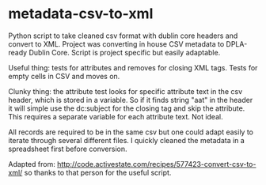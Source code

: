 # metadata-csv-to-xml
Python script to take cleaned csv format with dublin core headers and convert to XML. Project was converting in house CSV metadata to DPLA-ready Dublin Core. Script is project specific but easily adaptable.

Useful thing: tests for attributes and removes for closing XML tags. Tests for empty cells in CSV and moves on.

Clunky thing: the attribute test looks for specific attribute text in the csv header, which is stored in a variable. So if it finds string "aat" in the header it will simple use the dc:subject for the closing tag and skip the attribute. This requires a separate variable for each attribute text. Not ideal.

All records are required to be in the same csv but one could adapt easily to iterate through several different files. I quickly cleaned the metadata in a spreadsheet first before conversion.

Adapted from: http://code.activestate.com/recipes/577423-convert-csv-to-xml/ so thanks to that person for the useful script.
